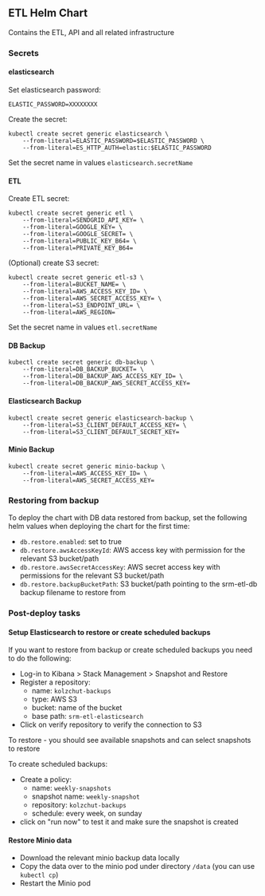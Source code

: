 ## ETL Helm Chart

Contains the ETL, API and all related infrastructure

### Secrets

#### elasticsearch

Set elasticsearch password:

```
ELASTIC_PASSWORD=XXXXXXXX
```

Create the secret:

```
kubectl create secret generic elasticsearch \
    --from-literal=ELASTIC_PASSWORD=$ELASTIC_PASSWORD \
    --from-literal=ES_HTTP_AUTH=elastic:$ELASTIC_PASSWORD
```

Set the secret name in values `elasticsearch.secretName`

#### ETL

Create ETL secret:

```
kubectl create secret generic etl \
    --from-literal=SENDGRID_API_KEY= \
    --from-literal=GOOGLE_KEY= \
    --from-literal=GOOGLE_SECRET= \
    --from-literal=PUBLIC_KEY_B64= \
    --from-literal=PRIVATE_KEY_B64=
```

(Optional) create S3 secret:

```
kubectl create secret generic etl-s3 \
    --from-literal=BUCKET_NAME= \
    --from-literal=AWS_ACCESS_KEY_ID= \
    --from-literal=AWS_SECRET_ACCESS_KEY= \
    --from-literal=S3_ENDPOINT_URL= \
    --from-literal=AWS_REGION=
```

Set the secret name in values `etl.secretName`

#### DB Backup

```
kubectl create secret generic db-backup \
    --from-literal=DB_BACKUP_BUCKET= \
    --from-literal=DB_BACKUP_AWS_ACCESS_KEY_ID= \
    --from-literal=DB_BACKUP_AWS_SECRET_ACCESS_KEY=
```

#### Elasticsearch Backup

```
kubectl create secret generic elasticsearch-backup \
    --from-literal=S3_CLIENT_DEFAULT_ACCESS_KEY= \
    --from-literal=S3_CLIENT_DEFAULT_SECRET_KEY=
```

#### Minio Backup

```
kubectl create secret generic minio-backup \
    --from-literal=AWS_ACCESS_KEY_ID= \
    --from-literal=AWS_SECRET_ACCESS_KEY=
```

### Restoring from backup

To deploy the chart with DB data restored from backup, set the following helm values when deploying the chart for the first time:

* `db.restore.enabled`: set to true
* `db.restore.awsAccessKeyId`: AWS access key with permission for the relevant S3 bucket/path
* `db.restore.awsSecretAccessKey`: AWS secret access key with permissions for the relevant S3 bucket/path
* `db.restore.backupBucketPath`: S3 bucket/path pointing to the srm-etl-db backup filename to restore from

### Post-deploy tasks

#### Setup Elasticsearch to restore or create scheduled backups

If you want to restore from backup or create scheduled backups you need to do the following:

* Log-in to Kibana > Stack Management > Snapshot and Restore
* Register a repository:
  * name: `kolzchut-backups`
  * type: AWS S3
  * bucket: name of the bucket
  * base path: `srm-etl-elasticsearch`
* Click on verify repository to verify the connection to S3

To restore - you should see available snapshots and can select snapshots to restore

To create scheduled backups:

* Create a policy:
  * name: `weekly-snapshots`
  * snapshot name: `weekly-snapshot`
  * repository: `kolzchut-backups`
  * schedule: every week, on sunday
* click on "run now" to test it and make sure the snapshot is created

#### Restore Minio data

* Download the relevant minio backup data locally
* Copy the data over to the minio pod under directory `/data` (you can use `kubectl cp`)
* Restart the Minio pod
